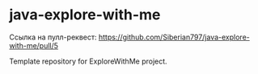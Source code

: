 # java-explore-with-me
Ссылка на пулл-реквест: https://github.com/Siberian797/java-explore-with-me/pull/5

Template repository for ExploreWithMe project.
